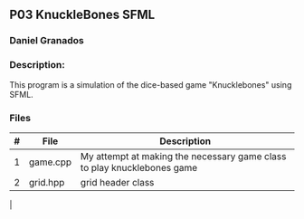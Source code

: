 ## P03 KnuckleBones SFML
### Daniel Granados
### Description:

This program is a simulation of the dice-based game "Knucklebones" using SFML. 

### Files 
|   #   | File            | Description                                        |
| :---: | --------------- | -------------------------------------------------- |
|   1   | game.cpp        | My attempt at making the necessary game class to play knucklebones game    |
|   2   | grid.hpp	| grid header class |
|



